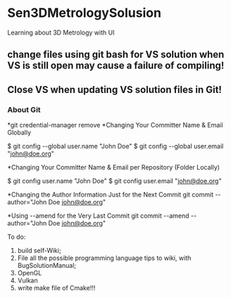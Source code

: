 # Sen3DMetrologySolusion
Learning about 3D Metrology with UI

## change files using git bash for VS solution when VS is still open may cause a failure of compiling!
## Close VS when updating VS solution files in Git!

### About Git
*git credential-manager remove
*Changing Your Committer Name & Email Globally

$ git config --global user.name "John Doe"
$ git config --global user.email "john@doe.org"

*Changing Your Committer Name & Email per Repository (Folder Locally)

$ git config user.name "John Doe"
$ git config user.email "john@doe.org"

*Changing the Author Information Just for the Next Commit
git commit --author="John Doe <john@doe.org>"

*Using --amend for the Very Last Commit
git commit --amend --author="John Doe <john@doe.org>"



To do:
1. build self-Wiki;
2. File all the possible programming language tips to wiki, with BugSolutionManual;
3. OpenGL
4. Vulkan
5. write make file of Cmake!!!